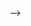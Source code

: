 <!--
**Görev:** Bir fonksiyonel bileşen oluşturarak, bir buton ve bir aktivite listesi görüntülemeyi hedefliyorsunuz. İlk başta, aktivite listesi boş olacak. Kullanıcı butona tıkladığında, yeni bir aktivite alınacak ve bu aktivite listeye eklenmelidir. Rastgele bir aktivite oluşturmak için "https://www.boredapi.com/api/activity" adresine GET isteği gönderilecek. Bu API, kimlik doğrulaması gerektirmeyen bir geliştirme API'sidir. Her istekte, rastgele bir aktivite nesnesi dönecektir. Bu nesnenin içerdiği alanlar şunlar olacaktır: activity, type, participants, price, link, key ve accessibility. Bu alanlar ya bir metin (string) ya da bir sayı (number) değeri taşıyacaktır.

Örnek bir aktivite nesnesi:

{
  "activity": "Köpeğinizi yürüyüşe çıkarın",
  "type": "relaxation",
  "participants": 1,
  "price": 0,
  "link": "",
  "key": "9318514",
  "accessibility": 0.2
}


Her öğe, aktiviteyi ve altında bir butonu içermelidir. Bu butona tıklandığında, aktivitenin nesnesinden kalan alanlar görüntülenmelidir. Sonuç olarak, kullanıcının son aktiviteyi genişlettiği durumu görebileceğiniz bir son ürün elde etmelisiniz.

**Notlar:**
- Fonksiyonelliğin ötesinde, sayfanın tasarımını istediğiniz gibi yapabilirsiniz.
- Bileşeniniz `useEffect()` hook'unu kullanmalıdır.
- Sayfayı daha küçük bileşenlere bölmek isteyebilirsiniz.
- Özellikle, "Generate Activity" butonuna birden fazla kez tıkladığınızda nasıl davrandığınıza dikkat edin. Önceki verileri üzerine yazma gibi bir sorunla karşılaşabilirsiniz.
- Verileri almak için `axios`, `fetch` veya diğer API çağrısı yöntemlerini kullanabilirsiniz.

---

Bu soru, temel bir React bileşeni oluşturmayı, API çağrıları yapmayı, veriyi işlemeyi ve kullanıcı etkileşimlerini yönetmeyi gerektiriyor. Aynı zamanda bileşenleri düzenli ve anlaşılır bir şekilde nasıl ayırabileceğinizi ve UI tasarımını nasıl özelleştirebileceğinizi de değerlendirecek. --> -->
